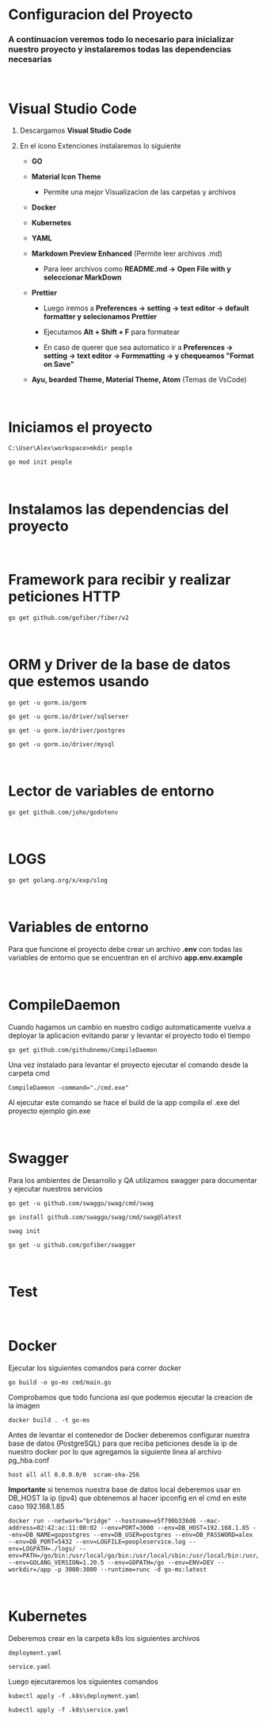 # **Configuracion del Proyecto**

### A continuacion veremos todo lo necesario para inicializar nuestro proyecto y instalaremos todas las dependencias necesarias

<br/>

# **Visual Studio Code**

1. Descargamos **Visual Studio Code**

2. En el icono Extenciones instalaremos lo siguiente

   - **GO**

   - **Material Icon Theme**

     - Permite una mejor Visualizacion de las carpetas y archivos

   - **Docker**

   - **Kubernetes**

   - **YAML**

   - **Markdown Preview Enhanced** (Permite leer archivos .md)

     - Para leer archivos como **README.md -> Open File with y seleccionar MarkDown**

   - **Prettier**

     - Luego iremos a **Preferences -> setting -> text editor -> default formatter y selecionamos Prettier**

     - Ejecutamos **Alt + Shift + F** para formatear

     - En caso de querer que sea automatico ir a **Preferences -> setting -> text editor -> Formmatting -> y chequeamos "Format on Save"**

   - **Ayu, bearded Theme, Material Theme, Atom** (Temas de VsCode)

<br/>

# **Iniciamos el proyecto**

    C:\User\Alex\workspace>mkdir people

    go mod init people

<br/>

# **Instalamos las dependencias del proyecto**

<br/>

# **Framework para recibir y realizar peticiones HTTP**

    go get github.com/gofiber/fiber/v2

<br/>

# **ORM y Driver de la base de datos que estemos usando**

    go get -u gorm.io/gorm

    go get -u gorm.io/driver/sqlserver

    go get -u gorm.io/driver/postgres

    go get -u gorm.io/driver/mysql

<br/>

# **Lector de variables de entorno**

    go get github.com/joho/godotenv

<br/>

# **LOGS**

    go get golang.org/x/exp/slog

<br/>

# **Variables de entorno**

Para que funcione el proyecto debe crear un archivo **.env** con todas las variables de entorno que se encuentran en el archivo **app.env.example**

<br/>

# **CompileDaemon**

Cuando hagamos un cambio en nuestro codigo automaticamente vuelva a deployar la aplicacion evitando parar y levantar el proyecto todo el tiempo

    go get github.com/githubnemo/CompileDaemon

Una vez instalado para levantar el proyecto ejecutar el comando desde la carpeta cmd

    CompileDaemon -command="./cmd.exe"

Al ejecutar este comando se hace el build de la app compila el .exe del proyecto ejemplo gin.exe

<br/>

# **Swagger**

Para los ambientes de Desarrollo y QA utilizamos swagger para documentar y ejecutar nuestros servicios

    go get -u github.com/swaggo/swag/cmd/swag

    go install github.com/swaggo/swag/cmd/swag@latest

    swag init

    go get -u github.com/gofiber/swagger

<br/>

# **Test**

<br/>

# **Docker**

Ejecutar los siguientes comandos para correr docker

    go build -o go-ms cmd/main.go

Comprobamos que todo funciona asi que podemos ejecutar la creacion de la imagen

    docker build . -t go-ms

Antes de levantar el contenedor de Docker deberemos configurar nuestra base de datos (PostgreSQL) para que reciba peticiones desde la ip de nuestro docker por lo que agregamos la siguiente linea al archivo pg_hba.conf

    host all all 0.0.0.0/0	scram-sha-256

**Importante** si tenemos nuestra base de datos local deberemos usar en DB_HOST la ip (ipv4) que obtenemos al hacer ipconfig en el cmd en este caso 192.168.1.85

    docker run --network="bridge" --hostname=e5f790b336d6 --mac-address=02:42:ac:11:00:02 --env=PORT=3000 --env=DB_HOST=192.168.1.85 --env=DB_NAME=gopostgres --env=DB_USER=postgres --env=DB_PASSWORD=alex --env=DB_PORT=5432 --env=LOGFILE=peopleservice.log --env=LOGPATH=./logs/ --env=PATH=/go/bin:/usr/local/go/bin:/usr/local/sbin:/usr/local/bin:/usr/sbin:/usr/bin:/sbin:/bin --env=GOLANG_VERSION=1.20.5 --env=GOPATH=/go --env=ENV=DEV --workdir=/app -p 3000:3000 --runtime=runc -d go-ms:latest

<br/>

# **Kubernetes**

Deberemos crear en la carpeta k8s los siguientes archivos

    deployment.yaml

    service.yaml

Luego ejecutaremos los siguientes comandos

    kubectl apply -f .k8s\deployment.yaml

    kubectl apply -f .k8s\service.yaml
